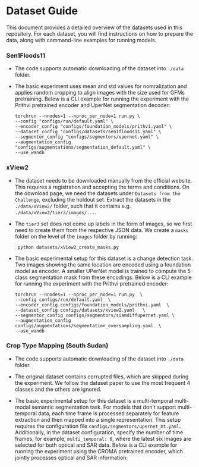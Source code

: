 # Dataset Guide

This document provides a detailed overview of the datasets used in this repository. For each dataset, you will find instructions on how to prepare the data, along with command-line examples for running models. 

###  Sen1Floods11
- The code supports automatic downloading of the dataset into `./data` folder. 
- The basic experiment uses mean and std values for nomralization and applies random cropping to align images with the size used for GFMs pretraining.
   Below is a CLI example for running the experiment with the Prithvi pretrained encoder and UperNet segmentation decoder:

  ```
  torchrun --nnodes=1 --nproc_per_node=1 run.py \
  --config "configs/run/default.yaml" \
  --encoder_config "configs/foundation_models/prithvi.yaml" \
  --dataset_config "configs/datasets/sen1floods11.yaml" \
  --segmentor_config "configs/segmentors/upernet.yaml" \
  --augmentation_config "configs/augmentations/segmentation_default.yaml" \
  --use_wandb
  ```
### xView2
- The dataset needs to be downloaded manually from the official website. This requires a registration and accepting the terms and conditions. On the download page, we need the datasets under `Datasets from the Challenge`, excluding the holdout set. Extract the datasets in the `./data/xView2/` folder, such that it contains e.g. `./data/xView2/tier3/images/...`.
- The `tier3` set does not come up labels in the form of images, so we first need to create them from the respective JSON data. We create a `masks` folder on the level of the `images` folder by running:

  ```
   python datasets/xView2_create_masks.py
   ```
- The basic experimental setup for this dataset is a change detection task. Two images showing the same location are encoded using a foundation model as encoder. A smaller UPerNet model is trained to compute the 5-class segmentation mask from these encodings. Below is a CLI example for running the experiment with the Prithvi pretrained encoder:
   ```
   torchrun --nnodes=1 --nproc_per_node=1 run.py  \
   --config configs/run/default.yaml  \
   --encoder_config configs/foundation_models/prithvi.yaml  \
   --dataset_config configs/datasets/xview2.yaml   \
   --segmentor_config configs/segmentors/siamdiffupernet.yaml \
   --augmentation_config configs/augmentations/segmentation_oversampling.yaml  \
   --use_wandb
   ```
###  Crop Type Mapping (South Sudan)
- The code supports automatic downloading of the dataset into `./data` folder.
- The original dataset contains corrupted files, which are skipped during the experiment. We follow the dataset paper to use the most frequent 4 classes and the others are ignored.
- The basic experimental setup for this dataset is a multi-temporal multi-modal semantic segmentation task. For models that don't support multi-temporal data, each time frame is processed separately for feature extraction and then mapped into a single representation. This setup requires the configuration file `configs/segmentors/upernet_mt.yaml`. Additionally, in the dataset configuration, specify the number of time frames, for example, `multi_temporal: 6`, where the latest six images are selected for both optical and SAR data. Below is a CLI example for running the experiment using the CROMA pretrained encoder, which jointly processes optical and SAR information:

  ```
  
  ```
